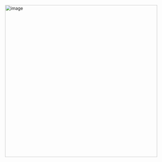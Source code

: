 <img width="497" alt="image" src="https://user-images.githubusercontent.com/72201760/177162022-54eaa6c4-61da-40c6-a3b3-abcb61131e49.png">
